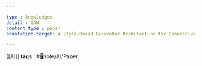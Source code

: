 ```yaml
---

type : knowledges
detail : GAN
content_type : paper
annotation-target: A Style-Based Generator Architecture for Generative Adversarial Networks.pdf

---
```


[[AI]]
**tags** : #🖥️note/AI/Paper 

